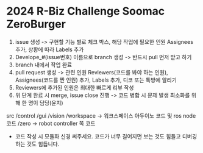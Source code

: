 # 2024 R-Biz Challenge Soomac ZeroBurger

1. issue 생성 -> 구현할 기능 별로 체크 박스, 해당 작업에 필요한 인원 Assignees 추가, 상황에 따라 Labels 추가
2. Develope_#(issue번호) 이름으로 branch 생성 -> 반드시 pull 먼저 받고 하기
3. branch 내에서 작업 완료
4. pull request 생성 -> 관련 인원 Reviewers(코드를 봐야 하는 인원), Assignees(코드를 짠 인원) 추가, Labels 추가, 디코 또는 톡방에 알리기
5. Reviewers에 추가된 인원은 최대한 빠르게 리뷰 작성
6. 위 단계 완료 시 merge, issue close 진행 -> 코드 병합 시 문제 발생 최소화를 위해 한 명이 담당(윤지)

src
    /control
    /gui
    /vision
    /workspace -> 워크스페이스 아두이노 코드 및 ros node 코드
    /zero -> robot controller 쪽 코드

* 코드 작성 시 모듈화 신경 써주세요. 코드가 너무 길어지면 보는 것도 힘들고 디버깅하는 것도 힘듭니다.
